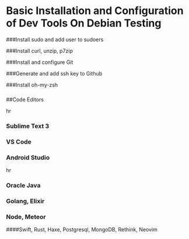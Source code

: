

# Basic Installation and Configuration of Dev Tools On Debian Testing

###Install sudo and add user to sudoers

###Install curl, unzip, p7zip 

###Install and configure Git

###Generate and add ssh key to Github

###Install oh-my-zsh

###

###

##Code Editors

hr

### Sublime Text 3

### VS Code

### Android Studio

hr

### Oracle Java

### Golang, Elixir

### Node, Meteor

####Swift, Rust, Haxe, Postgresql, MongoDB, Rethink, Neovim

